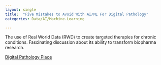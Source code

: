 ```yaml
---
layout: single
title:  "Five Mistakes to Avoid With AI/ML For Digital Pathology"
categories: Data/AI/Machine-Learning

---
```

The use of Real World Data (RWD) to create targeted therapies for chronic conditions. Fascinating discussion about its ability to transform biopharma research.


[Digital Pathology Place](https://digitalpathologyplace.com/podcast/why-machine-learning-expertise-is-needed-for-digital-pathology-projects-w-heather-couture-pixel-scientia-labs/)